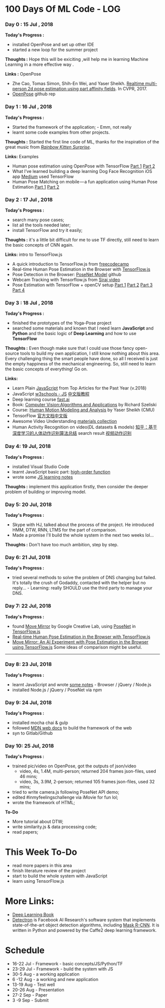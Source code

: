 # 100 Days Of ML Code - LOG

### Day 0 : 15 Jul , 2018

**Today's Progress :** 

- installed OpenPose and set up other IDE 
- started a new loop for the summer project

**Thoughts :** Hope this will be exiciting ,will help me in learning Machine Learning in a more effective way .

**Links :**  OpenPose

- Zhe Cao, Tomas Simon, Shih-En Wei, and Yaser Sheikh. [Realtime multi-person 2d pose estimation using part affinity fields](https://arxiv.org/abs/1611.08050). In CVPR, 2017.
- [OpenPose](https://github.com/CMU-Perceptual-Computing-Lab/openpose) github rep


### Day 1 : 16 Jul , 2018

**Today's Progress :** 

- Started the framework of the application; - Emm, not really
- learnt some code examples from other projects.

**Thoughts :** Started the first line code of ML, thanks for the inspiration of the great music from [*Rainbow Kitten Surprise*](https://www.youtube.com/watch?v=zMINv5ggLww).

**Links:** Examples

- Human pose estimation using OpenPose with TensorFlow [Part 1](https://arvrjourney.com/human-pose-estimation-using-openpose-with-tensorflow-part-1-7dd4ca5c8027) [Part 2](https://arvrjourney.com/human-pose-estimation-using-openpose-with-tensorflow-part-2-e78ab9104fc8)
- What I’ve learned building a deep learning Dog Face Recognition iOS app [Medium](https://medium.com/octavians-thoughts/what-ive-learned-building-a-deep-learning-dog-face-recognition-ios-app-afd1eb168ad2) used TensorFlow
- Human Pose Matching on mobile — a fun application using Human Pose Estimation [Part 1](https://becominghuman.ai/human-pose-matching-on-mobile-a-fun-application-using-human-pose-estimation-part-1-intro-93c5cbe3a096) [Part 2](https://becominghuman.ai/single-pose-comparison-a-fun-application-using-human-pose-estimation-part-2-4fd16a8bf0d3)


### Day 2 : 17 Jul , 2018

**Today's Progress :** 

- search many pose cases; 
- list all the tools needed later; 
- install TensorFlow and try it easily;

**Thoughts :** it's a little bit difficult for me to use TF directly, still need to learn the basic concepts of CNN again.

**Links:** intro to TensorFlow.js

- A quick introduction to TensorFlow.js from [freecodecamp](https://medium.freecodecamp.org/a-quick-introduction-to-tensorflow-js-a046e2c3f1f2)
- Real-time Human Pose Estimation in the Browser with [TensorFlow.js](https://medium.com/tensorflow/real-time-human-pose-estimation-in-the-browser-with-tensorflow-js-7dd0bc881cd5)
- Pose Detection in the Browser: [PoseNet Model](https://github.com/tensorflow/tfjs-models/tree/master/posenet) github
- Webcam Tracking with Tensorflow.js from [Siraj video](https://www.youtube.com/watch?v=9KqNk5keyCc)
- Pose Estimation with TensorFlow + openCV setup [Part 1](https://www.youtube.com/watch?v=nUjGLjOmF7o&t=298s) [Part 2](https://www.youtube.com/watch?v=imheSFUzNzE&t=21s) [Part 3](https://www.youtube.com/watch?v=2k-MZAIuJtA&index=3&list=PLX-LrBk6h3wQ17z1axCOAS1QVS1dvTEvR) [Part 4](https://www.youtube.com/watch?v=TIib5eLZCpI&index=4&list=PLX-LrBk6h3wQ17z1axCOAS1QVS1dvTEvR)


### Day 3 : 18 Jul , 2018

**Today's Progress :** 

- finished the prototypes of the Yoga-Pose project
- searched some materials and known that I need learn **JavaScript** and **Python** and the basic logic of **Deep Learning** and how to use **TensorFlow**

**Thoughts :** Even though make sure that I could use those fancy open-source tools to build my own application, I still know nothing about this area. Every challenging thing the smart people have done, so all I received is just the empty happiness of the mechanical engineering. So, still need to learn the basic concepts of everything! Go on.

**Links:** 

- Learn Plain [JavaScript](https://medium.mybridge.co/learn-plain-javascript-from-top-tutorials-for-the-past-year-v-2018-d964bc597a45) from Top Articles for the Past Year (v.2018)
- JavaScript [w3schools - JS](https://www.w3schools.com/) [中文版教程](https://www.liaoxuefeng.com/wiki/001434446689867b27157e896e74d51a89c25cc8b43bdb3000) 
- Deep learning course [fast.ai](http://www.fast.ai/)
- Book: [Computer Vision:Algorithms and Applications](http://szeliski.org/Book/drafts/SzeliskiBook_20100903_draft.pdf) by Richard Szeliski
- Course: [Human Motion Modeling and Analysis](http://www.cs.cmu.edu/~yaser/Fall2012_15869.html) by Yaser Sheikh (CMU)
- TensorFlow [官方文档中文版](http://wiki.jikexueyuan.com/project/tensorflow-zh/tutorials/mnist_tf.html)
- Awesome Video Understanding [materials collection](https://github.com/sujiongming/awesome-video-understanding)
- Human Activity Recognition on video(DL datasets & models) [知乎：基于深度学习的人体动作识别算法总结](https://zhuanlan.zhihu.com/p/27657196) search result [视频动作识别](https://www.zhihu.com/search?type=content&q=%E8%A7%86%E9%A2%91%E5%8A%A8%E4%BD%9C%E8%AF%86%E5%88%AB)

### Day 4: 19 Jul, 2018

**Today's Progress :** 

- installed Visual Studio Code
- learnt JavaScript basic part: [high-order function](https://www.liaoxuefeng.com/wiki/001434446689867b27157e896e74d51a89c25cc8b43bdb3000/0014351219769203e3fbe1ed611475db3d439393add8997000) 
- wrote some [JS learning notes](/Learning-Notes/JavaScript/)

**Thoughts :** implement this application firstly, then consider the deeper problem of building or improving model. 


### Day 5: 20 Jul, 2018

**Today's Progress :** 

- Skype with HJ, talked about the process of the project. He introduced HMM, DTW, RNN, LTMS for the part of comparison. 
- Made a promise I'll build the whole system in the next two weeks lol...

**Thoughts :** Don't have too much ambition, step by step. 


### Day 6: 21 Jul, 2018

**Today's Progress :** 

- tried several methods to solve the problem of DNS changing but failed. It's totally the crush of Godaddy, contacted with the helper but no reply... - Learning: really SHOULD use the third party to manage your DNS.


### Day 7: 22 Jul, 2018

**Today's Progress :** 

- found [Move Mirror](https://experiments.withgoogle.com/collection/ai/move-mirror/view) by Google Creative Lab, using [PoseNet](https://github.com/tensorflow/tfjs-models/tree/master/posenet) in [TensorFlow.js](https://js.tensorflow.org/tutorials/) 
- [Real-time Human Pose Estimation in the Browser with TensorFlow.js](https://medium.com/tensorflow/real-time-human-pose-estimation-in-the-browser-with-tensorflow-js-7dd0bc881cd5) 
- [Move Mirror: An AI Experiment with Pose Estimation in the Browser using TensorFlow.js](https://medium.com/tensorflow/move-mirror-an-ai-experiment-with-pose-estimation-in-the-browser-using-tensorflow-js-2f7b769f9b23) Some ideas of comparison might be useful.

---

### Day 8: 23 Jul, 2018

**Today's Progress :** 

- learnt JavaScript and wrote [some notes](/Learning-Notes/JavaScript/) - Browser / jQuery / Node.js
- installed Node.js / jQuery / PoseNet via npm


### Day 9: 24 Jul, 2018

**Today's Progress :** 

- installed mocha chai & gulp
- followed [MDN web docs](https://developer.mozilla.org/zh-CN/docs/Learn/Getting_started_with_the_web#%E5%BB%BA%E7%AB%8B%E4%BD%A0%E7%9A%84%E7%AC%AC%E4%B8%80%E4%B8%AA%E7%BD%91%E7%AB%99) to build the framework of the web
- syn to Gitlab/Github


### Day 10: 25 Jul, 2018

**Today's Progress :** 

- trained pic/video on OpenPose, got the outputs of json/video
	- video, 4s, 1.4M, multi-person; returned 204 frames json-files, used 46 mins;
	- video, 3s, 3.9M, 2-person; returned 105 frames json-files, used 32 mins;
- tried to write camera.js following PoseNet API demo;
- edited #inmyfeelingschallenge via iMovie for fun lol;
- wrote the framework of HTML;


**To-Do**

- More tutorial about DTW;
- write similarity.js & data processing code;
- read papers;



# This Week To-Do

- read more papers in this area
- finish literature review of the project
- start to build the whole system with JavaScript
- learn using TensorFlow.js

# More Links:

- [Deep Learning Book](http://www.deeplearningbook.org/)
- [Detectron](https://github.com/facebookresearch/Detectron) is Facebook AI Research's software system that implements state-of-the-art object detection algorithms, including [Mask R-CNN](https://arxiv.org/abs/1703.06870). It is written in Python and powered by the Caffe2 deep learning framework.


# Schedule 
- 16-22 Jul - Framework - basic concepts/JS/Python/TF
- 23-29 Jul - Framework - build the system with JS
- 30-5  Aug - a working application
- 6 -12 Aug - a working and new application
- 13-19 Aug - Test well
- 20-26 Aug - Presentation
- 27-2  Sep - Paper
- 3 -9  Sep - Submit 